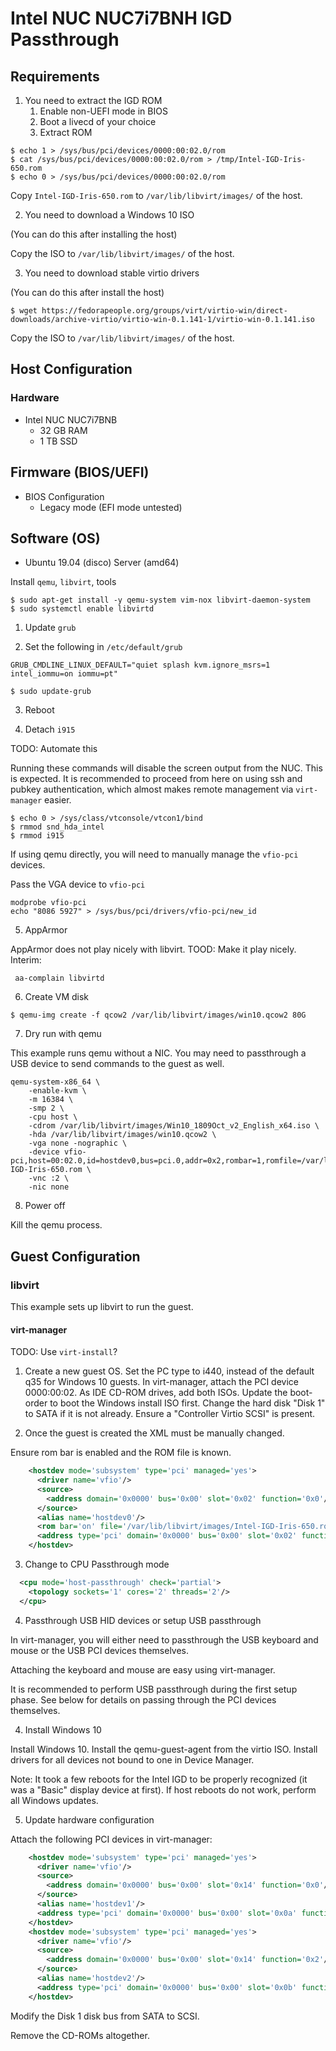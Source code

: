 # Intel NUC NUC7i7BNH IGD Passthrough

## Requirements

1. You need to extract the IGD ROM
    1. Enable non-UEFI mode in BIOS
    2. Boot a livecd of your choice
    3. Extract ROM

```
$ echo 1 > /sys/bus/pci/devices/0000:00:02.0/rom
$ cat /sys/bus/pci/devices/0000:00:02.0/rom > /tmp/Intel-IGD-Iris-650.rom
$ echo 0 > /sys/bus/pci/devices/0000:00:02.0/rom
```

Copy `Intel-IGD-Iris-650.rom` to `/var/lib/libvirt/images/` of the host.

2. You need to download a Windows 10 ISO

(You can do this after installing the host)

Copy the ISO to `/var/lib/libvirt/images/` of the host.

3. You need to download stable virtio drivers

(You can do this after install the host)

`$ wget https://fedorapeople.org/groups/virt/virtio-win/direct-downloads/archive-virtio/virtio-win-0.1.141-1/virtio-win-0.1.141.iso`

Copy the ISO to `/var/lib/libvirt/images/` of the host.

## Host Configuration

### Hardware

* Intel NUC NUC7i7BNB
  * 32 GB RAM
  * 1 TB SSD

## Firmware (BIOS/UEFI)
* BIOS Configuration
  * Legacy mode (EFI mode untested)

## Software (OS)

* Ubuntu 19.04 (disco) Server (amd64)

Install `qemu`, `libvirt`, tools

```
$ sudo apt-get install -y qemu-system vim-nox libvirt-daemon-system
$ sudo systemctl enable libvirtd
```

1. Update `grub`

2. Set the following in `/etc/default/grub`

`GRUB_CMDLINE_LINUX_DEFAULT="quiet splash kvm.ignore_msrs=1 intel_iommu=on iommu=pt"
`

`$ sudo update-grub`

3. Reboot

4. Detach `i915`

  TODO: Automate this

Running these commands will disable the screen output from the NUC. This is expected. It is recommended to proceed from here on using ssh and pubkey authentication, which almost makes remote management via `virt-manager` easier.

```
$ echo 0 > /sys/class/vtconsole/vtcon1/bind
$ rmmod snd_hda_intel
$ rmmod i915
```

If using qemu directly, you will need to manually manage the `vfio-pci` devices.

Pass the VGA device to `vfio-pci`

```
modprobe vfio-pci
echo "8086 5927" > /sys/bus/pci/drivers/vfio-pci/new_id
```

5. AppArmor

AppArmor does not play nicely with libvirt. TOOD: Make it play nicely. Interim:

` aa-complain libvirtd`

6. Create VM disk

`$ qemu-img create -f qcow2 /var/lib/libvirt/images/win10.qcow2 80G`

7. Dry run with qemu

This example runs qemu without a NIC. You may need to passthrough a USB device to send commands to the guest as well.

```
qemu-system-x86_64 \
    -enable-kvm \
    -m 16384 \
    -smp 2 \
    -cpu host \
    -cdrom /var/lib/libvirt/images/Win10_1809Oct_v2_English_x64.iso \
    -hda /var/lib/libvirt/images/win10.qcow2 \
    -vga none -nographic \
    -device vfio-pci,host=00:02.0,id=hostdev0,bus=pci.0,addr=0x2,rombar=1,romfile=/var/lib/libvirt/images/Intel-IGD-Iris-650.rom \
    -vnc :2 \
    -nic none
```

8. Power off

Kill the qemu process.

## Guest Configuration

### libvirt
This example sets up libvirt to run the guest.

#### virt-manager

TODO: Use `virt-install`?

1. Create a new guest OS. Set the PC type to i440, instead of the default q35 for Windows 10 guests. In virt-manager, attach the PCI device 0000:00:02. As IDE CD-ROM drives, add both ISOs. Update the boot-order to boot the Windows install ISO first. Change the hard disk "Disk 1" to SATA if it is not already. Ensure a "Controller Virtio SCSI" is present.

2. Once the guest is created the XML must be manually changed.

Ensure rom bar is enabled and the ROM file is known.

```xml
    <hostdev mode='subsystem' type='pci' managed='yes'>
      <driver name='vfio'/>
      <source>
        <address domain='0x0000' bus='0x00' slot='0x02' function='0x0'/>
      </source>
      <alias name='hostdev0'/>
      <rom bar='on' file='/var/lib/libvirt/images/Intel-IGD-Iris-650.rom'/>
      <address type='pci' domain='0x0000' bus='0x00' slot='0x02' function='0x0'/>
    </hostdev>
```

3. Change to CPU Passthrough mode

```xml
  <cpu mode='host-passthrough' check='partial'>
    <topology sockets='1' cores='2' threads='2'/>
  </cpu>
```

4. Passthrough USB HID devices or setup USB passthrough

In virt-manager, you will either need to passthrough the USB keyboard and mouse or the USB PCI devices themselves.

Attaching the keyboard and mouse are easy using virt-manager.

It is recommended to perform USB passthrough during the first setup phase. See below for details on passing through the PCI devices themselves.

4. Install Windows 10

Install Windows 10. Install the qemu-guest-agent from the virtio ISO. Install drivers for all devices not bound to one in Device Manager.

Note: It took a few reboots for the Intel IGD to be properly recognized (it was a "Basic" display device at first). If host reboots do not work, perform all Windows updates.

5. Update hardware configuration

Attach the following PCI devices in virt-manager:

```xml
    <hostdev mode='subsystem' type='pci' managed='yes'>
      <driver name='vfio'/>
      <source>
        <address domain='0x0000' bus='0x00' slot='0x14' function='0x0'/>
      </source>
      <alias name='hostdev1'/>
      <address type='pci' domain='0x0000' bus='0x00' slot='0x0a' function='0x0'/>
    </hostdev>
    <hostdev mode='subsystem' type='pci' managed='yes'>
      <driver name='vfio'/>
      <source>
        <address domain='0x0000' bus='0x00' slot='0x14' function='0x2'/>
      </source>
      <alias name='hostdev2'/>
      <address type='pci' domain='0x0000' bus='0x00' slot='0x0b' function='0x0'/>
    </hostdev>
```

Modify the Disk 1 disk bus from SATA to SCSI.

Remove the CD-ROMs altogether.

